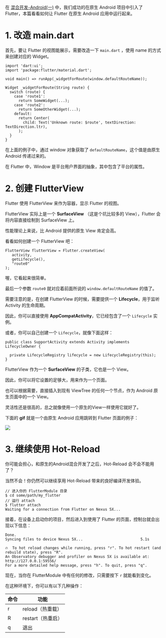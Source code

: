 在 [混合开发-Android(一)]() 中，我们成功的在原生 Android 项目中引入了 Flutter，本篇看看如何让 Flutter 在原生 Android 应用中运行起来。  

# 1. 改造 main.dart

首先，要让 Flutter 的视图能展示，需要改造一下 `main.dart` ，使用 name 的方式来创建对应的 Widget。  

```
import 'dart:ui';
import 'package:flutter/material.dart';

void main() => runApp(_widgetForRoute(window.defaultRouteName));

Widget _widgetForRoute(String route) {
  switch (route) {
    case 'route1':
      return SomeWidget(...);
    case 'route2':
      return SomeOtherWidget(...);
    default:
      return Center(
        child: Text('Unknown route: $route', textDirection: TextDirection.ltr),
      );
  }
}
```

在上面的例子中，通过 window 对象获取了 `defaultRouteName`，这个值是由原生 Android 传递过来的。

在 Flutter 中，Window 是平台用户界面的抽象，其中包含了平台的属性。

# 2. 创建 FlutterView

Flutter 使用 FlutterView 来作为容器，显示 Flutter 的视图。

FlutterView 实际上是一个 **SurfaceView** （这是个坑比较多的 View），Flutter 会将内容直接绘制到 SurfaceView 上。

性能理论上来说，比 Android 提供的原生 View 肯定会高。

看看如何创建一个 FlutterView 吧：  

```
FlutterView flutterView = Flutter.createView(
   activity,
   getLifecycle(),
   "route0"
);
```

喔，它看起来很简单。

最后一个参数 `route0` 就对应着前面所说的 `window.defaultRouteName` 的值了。

需要注意的是，在创建 FlutterView 的时候，需要提供一个 **Lifecycle**，用于监听 Activity 的生命周期。

因此，你可以直接使用 **AppCompatActivity**，它已经包含了一个 `Lifecycle` 实例。

或者，你可以自己创建一个 `Lifecycle`，就像下面这样：

```
public class SupportActivity extends Activity implements LifecycleOwner {

  private LifecycleRegistry lifecycle = new LifecycleRegistry(this);
}
```

FlutterView 作为一个 **SurfaceView** 的子类，它也是一个 View。

因此，你可以将它设置的足够大，用来作为一个页面。  

也可以根据需要，直接插入到现有 ViewTree 的任何一个节点，作为 Android 原生页面中的一个 View。

灵活性还是很高的，总之就像使用一个原生的View一样使用它就好了。

下面的 **gif** 就是一个由原生 Android 应用跳转到 Flutter 页面的例子：  

![](https://raw.githubusercontent.com/chenBingX/img/master/Flutter/混合开发demo.gif)  

# 3. 继续使用 Hot-Reload

你可能会担心，和原生的Android混合开发了之后，Hot-Reload 会不会不能用了？  

当然不会！你仍然可以继续享用 Hot-Reload 带来的良好编译开发体验。  

```
// 进入你的 FlutterModule 目录
$ cd some/path/my_flutter
// 运行 attach
$ flutter attach
Waiting for a connection from Flutter on Nexus 5X...
```

接着，在设备上启动你的项目，然后进入到使用了 Flutter 的页面，控制台就会出现以下信息：

```
Done.
Syncing files to device Nexus 5X...                          5.1s

🔥  To hot reload changes while running, press "r". To hot restart (and rebuild state), press "R".
An Observatory debugger and profiler on Nexus 5X is available at: http://127.0.0.1:59556/
For a more detailed help message, press "h". To quit, press "q".
```

现在，当你在 FlutterModule 中有任何的修改，只需要按下 `r` 就能看到变化。 

在这种环境下，你可以有以下几种操作：   

|命令|功能|
|---|---|
|r|reload（热重载）|
|R|restart（热重启）|
|q|退出|
